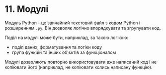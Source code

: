 # 11. Модулі

Модуль Python - це звичайний текстовий файл з кодом Python і розширенням `.py`.
Він дозволяє логічно впорядкувати та згрупувати код.

Поділ на модулі може бути, наприклад, за такою логікою:

* поділ даних, форматування та логіки коду
* група функцій та інших об'єктів за функціоналом

Модулі дозволяють повторно використовувати вже написаний код і не копіювати його
(наприклад, не копіювати колись написану функцію).

